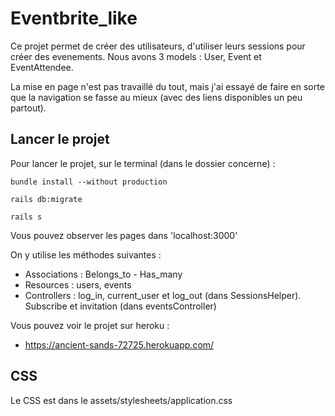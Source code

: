 # Eventbrite_like

Ce projet permet de créer des utilisateurs, d'utiliser leurs sessions pour créer des evenements.
Nous avons 3 models : User, Event et EventAttendee.

La mise en page n'est pas travaillé du tout, mais j'ai essayé de faire en sorte que la navigation se fasse au mieux (avec des liens disponibles un peu partout).

## Lancer le projet
Pour lancer le projet, sur le terminal (dans le dossier concerne) :
```
bundle install --without production
```

```
rails db:migrate
```

```
rails s
```

Vous pouvez observer les pages dans 'localhost:3000'

On y utilise les méthodes suivantes :

* Associations : Belongs_to - Has_many
* Resources : users, events
* Controllers : log_in, current_user et log_out (dans SessionsHelper). Subscribe et invitation (dans eventsController)

Vous pouvez voir le projet sur heroku : 

* https://ancient-sands-72725.herokuapp.com/

## CSS
Le CSS est dans le assets/stylesheets/application.css

